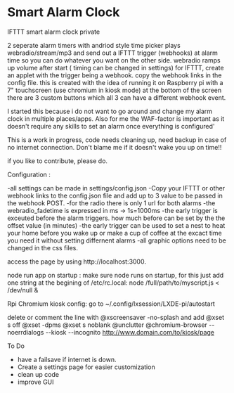 ﻿# Smart Alarm Clock

IFTTT smart alarm clock private

2 seperate alarm timers with andriod style time picker
plays webradio/stream/mp3 and send out a IFTTT trigger (webhooks) at alarm time so you can do whatever you want on the other side.
webradio ramps up volume after start ( timing can be changed in settings)
for IFTTT, create an applet with the trigger being a webhook. copy the webhook links in the config file.
this is created with the idea of running it on Raspberry pi with a 7" touchscreen (use chromium in kiosk mode)
at the bottom of the screen there are 3 custom buttons which all 3 can have a different webhook event.

I started this because i do not want to go around and change my alarm clock in multiple places/apps.
Also for me the WAF-factor is important as it doesn't require any skills to set an alarm once everything is configured'


This is a work in progress, code needs cleaning up, need backup in case of no internet connection.
Don't blame me if it doesn't wake you up on time!!


if you like to contribute, please do. 


Configuration :

-all settings can be made in settings/config.json
-Copy your IFTTT or other webhook links to the config.json file and add up to 3 value to be passed in the webhook POST.
-for the radio there is only 1 url for both alarms
-the webradio_fadetime is expressed in ms -> 1s=1000ms
-the early trigger is exceuted before the alarm triggers. how much before can be set by the the offset value (in minutes)
-the early trigger can be used to set a nest to heat your home before you wake up or make a cup of coffee at the excact time you need it without setting differnent alarms
-all graphic options need to be changed in the css files.

access the page by using http://localhost:3000.


node run app on startup :
make sure node runs on startup, for this just add one string at the begining of /etc/rc.local:
node /full/path/to/myscript.js < /dev/null &

Rpi Chromium kiosk config:
go to ~/.config/lxsession/LXDE-pi/autostart

delete or comment the line with @xscreensaver -no-splash
and add
@xset s off
@xset -dpms
@xset s noblank
@unclutter
@chromium-browser --noerrdialogs --kiosk --incognito http://www.domain.com/to/kiosk/page


To Do 

- have a failsave if internet is down. 
- Create a settings page for easier customization
- clean up code
- improve GUI 